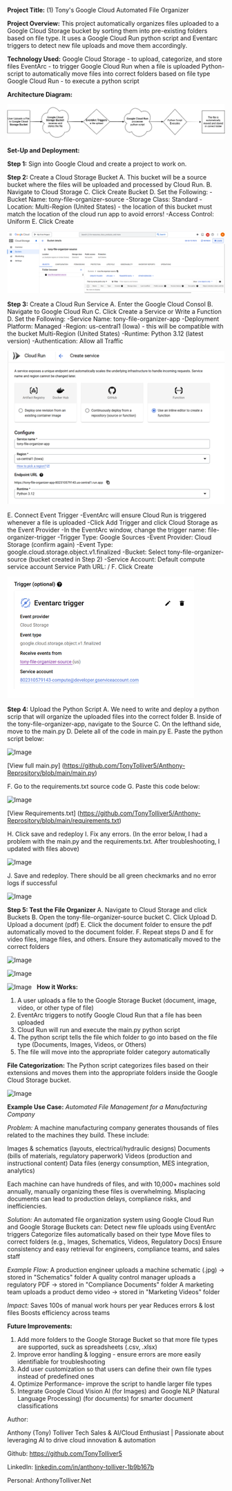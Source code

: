 **Project Title:** 
(1) Tony's Google Cloud Automated File Organizer

**Project Overview:** 
This project automatically organizes files uploaded to a Google Cloud Storage bucket by sorting them into pre-existing folders based on file type. It uses a Google Cloud Run python script and Eventarc triggers to detect new file uploads and move them accordingly.

**Technology Used:** 
Google Cloud Storage - to upload, categorize, and store files
EventArc - to trigger Google Cloud Run when a file is uploaded
Python- script to automatically move files into correct folders based on file type
Google Cloud Run - to execute a python script

**Architecture Diagram:** 

![Architecture Diagram](https://raw.githubusercontent.com/TonyTolliver5/-1-Tony-Google-Cloud-Automated-File-Organizer/main/architecture_file_png.png)

**Set-Up and Deployment:**

**Step 1:** Sign into Google Cloud and create a project to work on.

**Step 2:** Create a Cloud Storage Bucket
A. This bucket will be a source bucket where the files will be uploaded and processed by Cloud Run.
B. Navigate to Cloud Storage
C. Click Create Bucket
D. Set the Following:
-Bucket Name: tony-file-organizer-source
-Storage Class: Standard
-Location: Multi-Region (United States) - the location of this bucket must match the location of the cloud run app to avoid errors!
-Access Control: Uniform
E. Click Create

![Image](https://raw.githubusercontent.com/TonyTolliver5/-1-Tony-Google-Cloud-Automated-File-Organizer/refs/heads/main/sep%201_finished%20bucket.png)

**Step 3:** Create a Cloud Run Service
A. Enter the Google Cloud Consol
B. Navigate to Google Cloud Run
C. Click Create a Service or Write a Function
D. Set the Following:
-Service Name: tony-file-organizer-app
-Deployment Platform: Managed
-Region: us-central1 (Iowa) - this will be compatible with the bucket Multi-Region (United States)
-Runtime: Python 3.12 (latest version)
-Authentication: Allow all Traffic


![Image](https://raw.githubusercontent.com/TonyTolliver5/-1-Tony-Google-Cloud-Automated-File-Organizer/refs/heads/main/Cloud_run_service.png)

E. Connect Event Trigger
-EventArc will ensure Cloud Run is triggered whenever a file is uploaded
-Click Add Trigger and click Cloud Storage as the Event Provider
-In the EventArc window, change the trigger name: file-organizer-trigger
-Trigger Type: Google Sources
-Event Provider: Cloud Storage (confirm again)
-Event Type: google.cloud.storage.object.v1.finalized
-Bucket: Select tony-file-organizer-source (bucket created in Step 2)
-Service Account: Default compute service account
Service Path URL: /
F. Click Create

![Image](https://raw.githubusercontent.com/TonyTolliver5/-1-Tony-Google-Cloud-Automated-File-Organizer/refs/heads/main/step%203_completed%20trigger.png)

**Step 4:** Upload the Python Script
A. We need to write and deploy a python scrip that will organize the uploaded files into the correct folder
B. Inside of the tony-file-organizer-app, navigate to the Source
C. On the lefthand side, move to the main.py
D. Delete all of the code in main.py
E. Paste the python script below:

![Image](https://github.com/user-attachments/assets/26f54340-2668-4e6d-9021-02c582c9d2cd)

[View full main.py] (https://github.com/TonyTolliver5/Anthony-Reprository/blob/main/main.py)

F. Go to the requirements.txt source code
G. Paste this code below:

![Image](https://github.com/user-attachments/assets/329525b0-d35f-415e-9c14-e30be741c3a7)

[View Requirements.txt] (https://github.com/TonyTolliver5/Anthony-Reprository/blob/main/requirements.txt)

H. Click save and redeploy
I. Fix any errors. (In the error below, I had a problem with the main.py and the requirements.txt. After troubleshooting, I updated with files above)

![Image](https://github.com/user-attachments/assets/362de4cb-8f36-4d01-9c99-70258034674d)

J. Save and redeploy. There should be all green checkmarks and no error logs if successful

![Image](https://github.com/user-attachments/assets/b41c7179-8ca3-45fc-a7d4-37b3f1d72080)

**Step 5: Test the File Organizer**
A. Navigate to Cloud Storage and click Buckets
B. Open the tony-file-organizer-source bucket
C. Click Upload
D. Upload a document (pdf)
E. Click the document folder to ensure the pdf automatically moved to the document folder. 
F. Repeat steps D and E for video files, image files, and others. Ensure they automatically moved to the correct folders

![Image](https://github.com/user-attachments/assets/7ec8ceaa-d306-4bd9-846d-40ae68d9b217)

![Image](https://github.com/user-attachments/assets/698c4e93-cf3a-4386-b6ef-eb88644ed8ed)

![Image](https://github.com/user-attachments/assets/8947f436-8976-4365-b71b-25e94e3ac675)
 
**How it Works:**
1. A user uploads a file to the Google Storage Bucket (document, image, video, or other type of file)
2. EventArc triggers to notify Google Cloud Run that a file has been uploaded
3. Cloud Run will run and execute the main.py python script
4. The python script tells the file which folder to go into based on the file type (Documents, Images, Videos, or Others)
5. The file will move into the appropriate folder category automatically 

**File Categorization:**
The Python script categorizes files based on their extensions and moves them into the appropriate folders inside the Google Cloud Storage bucket.

![Image](https://github.com/user-attachments/assets/69517b54-59cf-4acc-a5e5-cccdc607ad17)

**Example Use Case:**
_Automated File Management for a Manufacturing Company_

_Problem:_ 
A machine manufacturing company generates thousands of files related to the machines they build. These include:

Images & schematics (layouts, electrical/hydraulic designs)
Documents (bills of materials, regulatory paperwork)
Videos (production and instructional content)
Data files (energy consumption, MES integration, analytics)

Each machine can have hundreds of files, and with 10,000+ machines sold annually, manually organizing these files is overwhelming. Misplacing documents can lead to production delays, compliance risks, and inefficiencies.

_Solution:_
An automated file organization system using Google Cloud Run and Google Storage Buckets can:
Detect new file uploads using EventArc triggers
Categorize files automatically based on their type
Move files to correct folders (e.g., Images, Schematics, Videos, Regulatory Docs)
Ensure consistency and easy retrieval for engineers, compliance teams, and sales staff

_Example Flow:_
A production engineer uploads a machine schematic (.jpg) → stored in "Schematics" folder
A quality control manager uploads a regulatory PDF → stored in "Compliance Documents" folder
A marketing team uploads a product demo video → stored in "Marketing Videos" folder

_Impact:_
Saves 100s of manual work hours per year
Reduces errors & lost files
Boosts efficiency across teams


**Future Improvements:**

1. Add more folders to the Google Storage Bucket so that more file types are supported, suck as spreadsheets (.csv, .xlsx)
2. Improve error handling & logging - ensure errors are more easily identifiable for troubleshooting
3. Add user customization so that users can define their own file types instead of predefined ones
4. Optimize Performance- improve the script to handle larger file types
5. Integrate Google Cloud Vision AI (for Images) and Google NLP (Natural Language Processing) (for documents) for smarter document classifications


Author:

Anthony (Tony) Tolliver
Tech Sales & AI/Cloud Enthusiast | Passionate about leveraging AI to drive cloud innovation & automation

Github: https://github.com/TonyTolliver5

LinkedIn: [linkedin.com/in/anthony-tolliver-1b9b167b](https://www.linkedin.com/in/anthony-tolliver-1b9b167b)

Personal: AnthonyTolliver.Net
